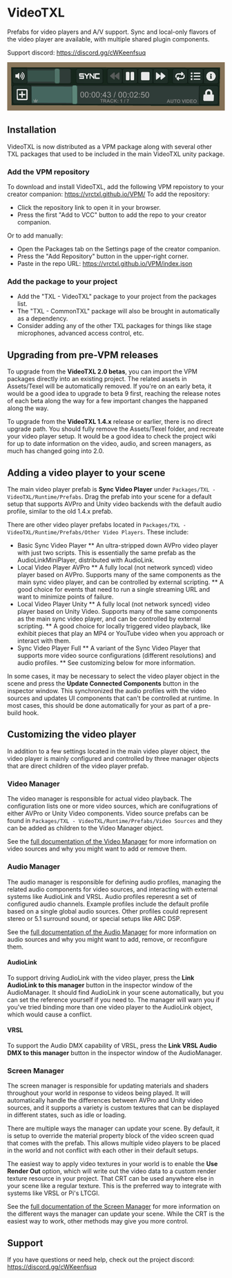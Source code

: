 # VideoTXL
Prefabs for video players and A/V support.  Sync and local-only flavors of the video player are available, with multiple shared plugin components.

Support discord: https://discord.gg/cWKeenfsuq

![Main video player controls](Docs/Images/main_controls.png)

## Installation

VideoTXL is now distributed as a VPM package along with several other TXL packages that used to be included in the main VideoTXL unity package.

### Add the VPM repository

To download and install VideoTXL, add the following VPM repoistory to your creator companion: https://vrctxl.github.io/VPM/
To add the repository:

* Click the repository link to open it in your browser. 
* Press the first "Add to VCC" button to add the repo to your creator companion.

Or to add manually:

* Open the Packages tab on the Settings page of the creator companion.
* Press the "Add Repository" button in the upper-right corner.
* Paste in the repo URL: https://vrctxl.github.io/VPM/index.json

### Add the package to your project

* Add the "TXL - VideoTXL" package to your project from the packages list.
* The "TXL - CommonTXL" package will also be brought in automatically as a dependency.
* Consider adding any of the other TXL packages for things like stage microphones, advanced access control, etc.

## Upgrading from pre-VPM releases

To upgrade from the **VideoTXL 2.0 betas**, you can import the VPM packages directly into an existing project.  The related
assets in Assets/Texel will be automatically removed.  If you're on an early beta, it would be a good idea to upgrade to
beta 9 first, reaching the release notes of each beta along the way for a few important changes the happaned along the way.

To upgrade from the **VideoTXL 1.4.x** release or earlier, there is no direct upgrade path.  You should fully remove the
Assets/Texel folder, and recreate your video player setup.  It would be a good idea to check the project wiki for up to
date information on the video, audio, and screen managers, as much has changed going into 2.0.

## Adding a video player to your scene

The main video player prefab is **Sync Video Player** under `Packages/TXL - VideoTXL/Runtime/Prefabs`.  Drag the prefab into
your scene for a default setup that supports AVPro and Unity video backends with the default audio profile, similar to the
old 1.4.x prefab.

There are other video player prefabs located in `Packages/TXL - VideoTXL/Runtime/Prefabs/Other Video Players`.  These include:

* Basic Sync Video Player
** An ultra-stripped down AVPro video player with just two scripts.  This is essentially the same prefab as the AudioLinkMiniPlayer, distributed with AudioLink.
* Local Video Player AVPro
** A fully local (not network synced) video player based on AVPro.  Supports many of the same components as the main sync video player, and can be controlled by external scripting.
** A good choice for events that need to run a single streaming URL and want to minimize points of failure.
* Local Video Player Unity
** A fully local (not network synced) video player based on Unity Video.  Supports many of the same components as the main sync video player, and can be controlled by external scripting.
** A good choice for locally triggered video playback, like exhibit pieces that play an MP4 or YouTube video when you approach or interact with them.
* Sync Video Player Full
** A variant of the Sync Video Player that supports more video source configurations (different resolutions) and audio profiles.
** See customizing below for more information.

In some cases, it may be necessary to select the video player object in the scene and press the **Update Connected Components** button
in the inspector window.  This synchronized the audio profiles with the video sources and updates UI components that can't be controlled
at runtime.  In most cases, this should be done automatically for your as part of a pre-build hook.

## Customizing the video player

In addition to a few settings located in the main video player object, the video player is mainly configured and controlled by
three manager objects that are direct children of the video player prefab.

### Video Manager

The video manager is responsible for actual video playback.  The configuration lists one or more video sources, which are conifugrations
of either AVPro or Unity Video components.  Video source prefabs can be found in `Packages/TXL - VideoTXL/Runtime/Prefabs/Video Sources`
and they can be added as children to the Video Manager object.

See the [full documentation of the Video Manager](https://github.com/vrctxl/VideoTXL/wiki/Configuration:-Video-Manager) for more information on video sources
and why you might want to add or remove them.

### Audio Manager

The audio manager is responsible for defining audio profiles, managing the related audio components for video sources, and interacting with external
systems like AudioLink and VRSL.  Audio profiles reperesnt a set of configured audio channels.  Example profiles include the default profile based on a single
global audio sources.  Other profiles could represent stereo or 5.1 surround sound, or special setups like ARC DSP.

See the [full documentation of the Audio Manager](https://github.com/vrctxl/VideoTXL/wiki/Configuration:-Audio-Manager) for more information on audio sources
and why you might want to add, remove, or reconfigure them.

#### AudioLink

To support driving AudioLink with the video player, press the **Link AudioLink to this manager** button in the inspector window of the AudioManager.  It should
find AudioLink in your scene automatically, but you can set the reference yourself if you need to.  The manager will warn you if you've tried binding more than one
video player to the AudioLink object, which would cause a conflict.

#### VRSL

To support the Audio DMX capability of VRSL, press the **Link VRSL Audio DMX to this manager** button in the inspector window of the AudioManager.

### Screen Manager

The screen manager is responsible for updating materials and shaders throughout your world in response to videos being played.  It will automatically handle
the differences between AVPro and Unity video sources, and it supports a variety is custom textures that can be displayed in different states, such as idle or loading.

There are multiple ways the manager can update your scene.  By default, it is setup to override the material property block of the video screen quad that comes with the prefab.
This allows multiple video players to be placed in the world and not conflict with each other in their default setups.

The easiest way to apply video textures in your world is to enable the **Use Render Out** option, which will write out the video data to a custom render texture resource
in your project.  That CRT can be used anywhere else in your scene like a regular texture.  This is the preferred way to integrate with systems like VRSL or Pi's LTCGI.

See the [full documentation of the Screen Manager](https://github.com/vrctxl/VideoTXL/wiki/Configuration:-Screen-Manager) for more information on the different ways
the manager can update your scene.  While the CRT is the easiest way to work, other methods may give you more control.

## Support

If you have questions or need help, check out the project discord: https://discord.gg/cWKeenfsuq

